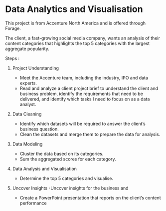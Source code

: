 # Data Analytics and Visualisation
This project is from Accenture North America and is offered through Forage.

The client, a fast-growing social media company,  wants an analysis of their content categories that highlights the top 5 categories with the largest aggregate popularity.

Steps :
1. Project Understanding
   - Meet the Accenture team, including the industry, IPO and data experts.
   - Read and analyze a client project brief to understand the client and business problem, identify the requirements that need to be delivered, and identify which tasks I need to focus on as a data analyst.

2. Data Cleaning
   - Identify which datasets will be required to answer the client’s business question.
   - Clean the datasets and merge them to prepare the data for analysis.

3. Data Modeling
   - Cluster the data based on its categories.
   - Sum the aggregated scores for each category.
  
4. Data Analysis and Visualisation
   - Determine the top 5 categories and visualise.

5. Uncover Insights
   -Uncover insights for the business and 
   - Create a PowerPoint presentation that reports on the client’s content performance
